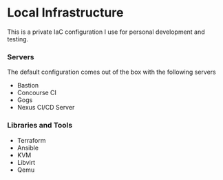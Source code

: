 # Local Infrastructure
This is a private IaC configuration I use for personal development and testing.


### Servers 
The default configuration comes out of the box with the following servers
* Bastion
* Concourse CI
* Gogs
* Nexus CI/CD Server


### Libraries and Tools
* Terraform
* Ansible
* KVM
* Libvirt
* Qemu
